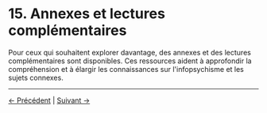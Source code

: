 # 15. Annexes et lectures complémentaires

Pour ceux qui souhaitent explorer davantage, des annexes et des lectures complémentaires sont disponibles. Ces ressources aident à approfondir la compréhension et à élargir les connaissances sur l'infopsychisme et les sujets connexes.

---
<div class="navigation-links">
<a href="14_Approfondissement_éthique.md" class="nav-link prev-link">← Précédent</a> | <a href="16_Infopsychisme_et_Intelligence_Artificielle.md" class="nav-link next-link">Suivant →</a>
</div>
